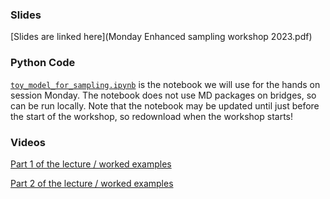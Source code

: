 ### Slides

[Slides are linked here](Monday Enhanced sampling workshop 2023.pdf)

### Python Code
[`toy_model_for_sampling.ipynb`](toy_model_for_sampling.ipynb) is the notebook we will use for the hands on session Monday. The notebook does not use MD packages on bridges, so can be run locally. Note that the notebook may be updated until just before the start of the workshop, so redownload when the workshop starts!

### Videos

[Part 1 of the lecture / worked examples](https://www.youtube.com/watch?v=Vw8W7XN7f2g)

[Part 2 of the lecture / worked examples](https://www.youtube.com/watch?v=Co6owK3cnWI)
